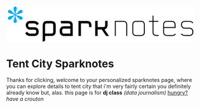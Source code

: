 ![jump](2560px-SparkNotes_logo.svg.png)
# Tent City Sparknotes 
Thanks for clicking, welcome to your personalized sparknotes page, where you can explore details to tent city that i'm very fairly certain you definitely already know but, alas. 
this page is for **dj class** _(data journalism)_ 
[hungry?](https://crouton.net/) 
_have a crouton_
